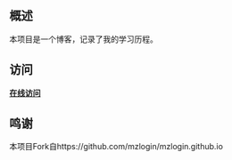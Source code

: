 ## 概述

本项目是一个博客，记录了我的学习历程。

## 访问

**[在线访问](https://accelyu.xyz)**


## 鸣谢

本项目Fork自https://github.com/mzlogin/mzlogin.github.io
